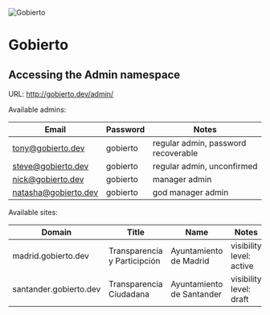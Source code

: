 ![Gobierto](https://gobierto.es/assets/logo_gobierto.png)

# Gobierto

## Accessing the Admin namespace

URL: http://gobierto.dev/admin/

Available admins:

| Email                | Password | Notes                               |
| ---                  | ---      | ---                                 |
| tony@gobierto.dev    | gobierto | regular admin, password recoverable |
| steve@gobierto.dev   | gobierto | regular admin, unconfirmed          |
| nick@gobierto.dev    | gobierto | manager admin                       |
| natasha@gobierto.dev | gobierto | god manager admin                   |

Available sites:

| Domain                 | Title                        | Name                      | Notes                    | Modules                      |
| ---                    | ---                          | ---                       | ---                      | ---                          |
| madrid.gobierto.dev    | Transparencia y Participción | Ayuntamiento de Madrid    | visibility level: active | Budgets, BudgetConsultations |
| santander.gobierto.dev | Transparencia Ciudadana      | Ayuntamiento de Santander | visibility level: draft  | Budgets                      |

